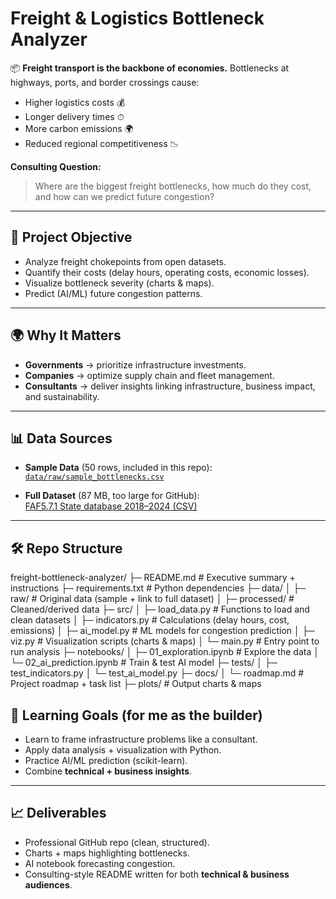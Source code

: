 # Freight & Logistics Bottleneck Analyzer  

📦 **Freight transport is the backbone of economies.** Bottlenecks at highways, ports, and border crossings cause:  
- Higher logistics costs 💰  
- Longer delivery times ⏱  
- More carbon emissions 🌍  
- Reduced regional competitiveness 📉  

**Consulting Question:**  
> Where are the biggest freight bottlenecks, how much do they cost, and how can we predict future congestion?  

---

## 🚀 Project Objective
- Analyze freight chokepoints from open datasets.  
- Quantify their costs (delay hours, operating costs, economic losses).  
- Visualize bottleneck severity (charts & maps).  
- Predict (AI/ML) future congestion patterns.  

---

## 🌍 Why It Matters
- **Governments** → prioritize infrastructure investments.  
- **Companies** → optimize supply chain and fleet management.  
- **Consultants** → deliver insights linking infrastructure, business impact, and sustainability.  

---

## 📊 Data Sources
- **Sample Data** (50 rows, included in this repo):  
  [`data/raw/sample_bottlenecks.csv`](data/raw/sample_bottlenecks.csv)  

- **Full Dataset** (87 MB, too large for GitHub):  
  [FAF5.7.1 State database 2018–2024 (CSV)](https://faf.ornl.gov/faf5/Data/FAF5.7.1/faf5.7.1_od_state_2018_2024.csv.zip)  

---

## 🛠 Repo Structure

freight-bottleneck-analyzer/
├─ README.md              # Executive summary + instructions
├─ requirements.txt       # Python dependencies
├─ data/
│  ├─ raw/                # Original data (sample + link to full dataset)
│  ├─ processed/          # Cleaned/derived data
├─ src/
│  ├─ load_data.py        # Functions to load and clean datasets
│  ├─ indicators.py       # Calculations (delay hours, cost, emissions)
│  ├─ ai_model.py         # ML models for congestion prediction
│  ├─ viz.py              # Visualization scripts (charts & maps)
│  └─ main.py             # Entry point to run analysis
├─ notebooks/
│  ├─ 01_exploration.ipynb   # Explore the data
│  └─ 02_ai_prediction.ipynb # Train & test AI model
├─ tests/
│  ├─ test_indicators.py
│  └─ test_ai_model.py
├─ docs/
│  └─ roadmap.md           # Project roadmap + task list
├─ plots/                  # Output charts & maps


## 🎯 Learning Goals (for me as the builder)
- Learn to frame infrastructure problems like a consultant.  
- Apply data analysis + visualization with Python.  
- Practice AI/ML prediction (scikit-learn).  
- Combine **technical + business insights**.  

---

## 📈 Deliverables
- Professional GitHub repo (clean, structured).  
- Charts + maps highlighting bottlenecks.  
- AI notebook forecasting congestion.  
- Consulting-style README written for both **technical & business audiences**.  
